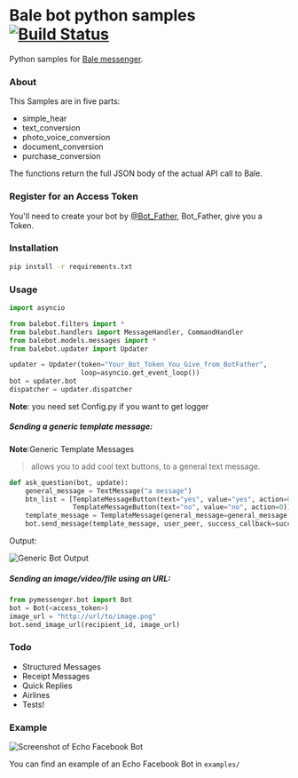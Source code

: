 # Bale bot python samples [![Build Status](https://travis-ci.org/davidchua/pymessenger.svg?branch=master)](https://travis-ci.org/davidchua/pymessenger)

Python samples for [Bale messenger](https://bale.ai).

### About

This Samples are in five parts:

* simple_hear
* text_conversion
* photo_voice_conversion
* document_conversion
* purchase_conversion


The functions return the full JSON body of the actual API call to Bale.

### Register for an Access Token

You'll need to create your bot by [@Bot_Father](https://web.bale.ai/#/im/u85515032), Bot_Father, give you a Token.

### Installation

```bash
pip install -r requirements.txt
```

### Usage

```python
import asyncio

from balebot.filters import *
from balebot.handlers import MessageHandler, CommandHandler
from balebot.models.messages import *
from balebot.updater import Updater

updater = Updater(token="Your_Bot_Token_You_Give_from_BotFather",
                  loop=asyncio.get_event_loop())
bot = updater.bot
dispatcher = updater.dispatcher

```

__Note__: you need set Config.py if you want to get logger


##### Sending a generic template message:

__Note__:Generic Template Messages 
> allows you to add cool text buttons, to a general text message.


```python
def ask_question(bot, update):
    general_message = TextMessage("a message")
    btn_list = [TemplateMessageButton(text="yes", value="yes", action=0),
                TemplateMessageButton(text="no", value="no", action=0)]
    template_message = TemplateMessage(general_message=general_message, btn_list=btn_list)
    bot.send_message(template_message, user_peer, success_callback=success, failure_callback=failure)
```

Output:

![Generic Bot Output](https://cloud.githubusercontent.com/assets/68039/14519266/4c7033b2-0250-11e6-81a3-f85f3809d86c.png)

##### Sending an image/video/file using an URL:

```python
from pymessenger.bot import Bot
bot = Bot(<access_token>)
image_url = "http://url/to/image.png"
bot.send_image_url(recipient_id, image_url)
```

### Todo

* Structured Messages
* Receipt Messages
* Quick Replies
* Airlines
* Tests!

### Example

![Screenshot of Echo Facebook Bot](https://cloud.githubusercontent.com/assets/68039/14516627/905c84ae-0237-11e6-918e-2c2ae9352f7d.png)

You can find an example of an Echo Facebook Bot in ```examples/```

